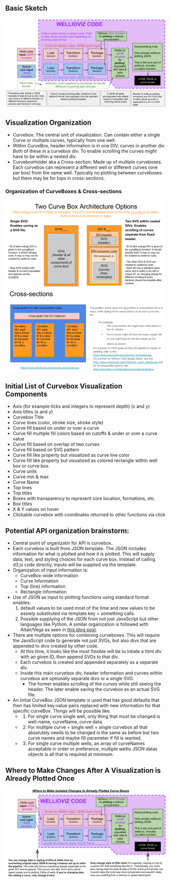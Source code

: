 ## Basic Sketch
<a href="images/wellioviz_architecture.png"><img src="docs/images/wellioviz_architecture.png"></a>

## Visualization Organization
- Curvebox: The central unit of visualization. Can contain either a single Curve or multiple curves, typically from one well.
- Within CurveBox, header information is in one DIV, curves in another div. Both of these in a curvebox div. To enable scrolling the curves might have to be within a nested div.
- CurveboxHolder aka a Cross-section: Made up of multiple curveboxes. Each curvebox can represent a different well or different curves (one per box) from the same well. Typically no plotting between curveboxes but there may be for tops in cross-sections. 

### Organization of CurveBoxes & Cross-sections
<a href="images/curve_box_org.png"><img src="docs/images/curve_box_org.png"></a>
<a href="images/cross_section_org.png"><img src="docs/images/cross_section_org.png"></a>



## Initial List of Curvebox Visualization Components
- Axis (for example ticks and integers to represent depth) (x and y)
- Axis titles (x and y)
- Curvebox Title
- Curve lines (color, stroke size, stroke style)
- Curve fill based on under or over a curve 
- Curve fill multiple fill colors based on cutoffs & under or over a curve value
- Curve fill based on overlap of two curves
- Curve fill based on SVG pattern
- Curve fill like property but visualized as curve line color
- Curve fill like property but visualized as colored rectangle within well box or curve box.
- Curve units
- Curve min & max
- Curve Name
- Top lines
- Top titles
- Boxes with transparency to represent core location, formations, etc.
- Box titles
- X & Y values on hover
- Clickable curvebox with coordinates returned to other functions via click

## Potential API organization brainstorm:
- Central point of organizatin for API is curvebox. 
- Each curvebox is built from JSON template. The JSON includes information for what is plotted and how it is plotted. This will supply data, text, and styling choices for each curve box. Instead of calling d3.js code directly, inputs will be supplied via the template. 
- Organization of input information is: 
    - CurveBox-wide information
    - Curve Information
    - Top (line) information
    - Rectangle information
- Use of JSON as input to plotting functions using standard format enables:
    1. default values to be used most of the time and new values to be easiely substituted via template.key = something calls. 
    2. Possible supplying of the JSON from not just JavaScript but other languages like Python. A similar organization is followed with Altair/Vega as seen in <a href="https://eitanlees.github.io/altair-stack/">this blog post</a>. 
- There are multiple options for combining curveboxes. This will require the JavaScript code to generate not just SVGs, but also divs that are appended to divs created by other code. 
    - At this time, it looks like the most flexible will be to intiate a html div with an given ID, then append SVGs to that div. 
    - Each curvebox is created and appended separately as a separate div. 
    - Inside this main curvebox div, header information and curves within curvebox are optionally separate divs or a single SVG. 
        - The former enables scrolling of the curves while still seeing the header. The later enable saving the curvebox as an actual SVG file.
- An initial CurveBox JSON template is used that has good defaults that then has limited key:value pairs replaced with new information for that specific curveBox. Things will be possible like:
    - 1. For single curve single well, only thing that must be changed is well-name, curveName, curve data. 
    - 2. For multiple curve + single well + single curvebox all that absolutely needs to be changed is the same as before but two curve names and maybe fill parameter if fill is wanted.
    - 3. For single curve multiple wells, an array of curveNames acceptable in order or preference, multiple wellio JSON datas objects is all that is required at minimum. 



## Where to Make Changes After A Visualization is Already Plotted Once
<a href="images/wellioviz_architecture_data_change.png"><img src="docs/images/wellioviz_architecture_data_change.png"></a>
